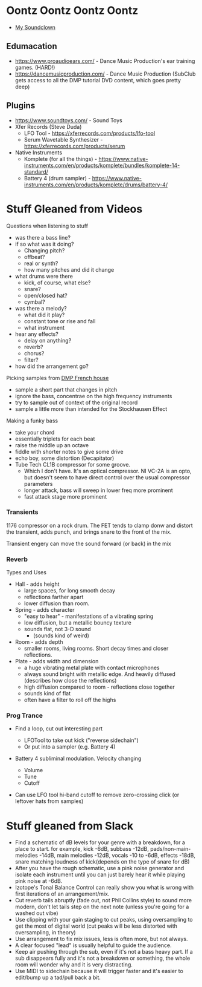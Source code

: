 # Oontz Oontz Oontz Oontz

* [My Soundclown](https://soundcloud.com/borkware)

## Edumacation

* https://www.proaudioears.com/ - Dance Music Production's ear training games. (HARD!)
* https://dancemusicproduction.com/ - Dance Music Production (SubClub gets access to all the DMP tutorial DVD content, which goes pretty deep)

## Plugins

* https://www.soundtoys.com/ - Sound Toys
* Xfer Records (Steve Duda)
    - LFO Tool - https://xferrecords.com/products/lfo-tool
    - Serum Wavetable Synthesizer - https://xferrecords.com/products/serum
* Native Instruments
  - Komplete (for all the things) - https://www.native-instruments.com/en/products/komplete/bundles/komplete-14-standard/
  - Battery 4 (drum sampler) - https://www.native-instruments.com/en/products/komplete/drums/battery-4/

# Stuff Gleaned from Videos

Questions when listening to stuff

  - was there a bass line?
  - if so what was it doing?  
      - Changing pitch?
      - offbeat?
      - real or synth?
      - how many pitches and did it change
  - what drums were there
      - kick, of course, what else?
      - snare? 
      - open/closed hat?
      - cymbal?
  - was there a melody?
    - what did it play?
    - constant tone or rise and fall
    - what instrument
  - hear any effects?
    - delay on anything?
    - reverb?
    - chorus?
    - filter?
  - how did the arrangement go?

Picking samples from [DMP French house](https://www.dancemusicproduction.com/product/french-house/)
  - sample a short part that changes in pitch
  - ignore the bass, concentrae on the high frequency instruments
  - try to sample out of context of the original record
  - sample a little more than intended for the Stockhausen Effect

Making a funky bass
  - take your chord
  - essentially triplets for each beat
  - raise the middle up an octave
  - fiddle with shorter notes to give some drive
  - echo boy, some distortion (Decapitator)
  - Tube Tech CL1B compressor for some groove.
    - Which I don't have.  It's an optical compressor. NI VC-2A is an opto, but doesn't seem to have direct control over the usual compressor parameters
    - longer attack, bass will sweep in lower freq more prominent
    - fast attack stage more prominent


### Transients

1176 compressor on a rock drum. The FET tends to clamp donw and
distort the transient, adds punch, and brings snare to the front
of the mix.

Transient engery can move the sound forward (or back) in the mix

### Reverb

Types and Uses

* Hall - adds height
  - large spaces, for long smooth decay
  - reflections farther apart
  - lower diffusion than room.
* Spring - adds character
  - "easy to hear" - manifestations of a vibrating spring
  - low diffusion, but a metallic bouncy texture
  - sounds flat, not 3-D sound
    - (sounds kind of weird)
* Room - adds depth
  - smaller rooms, living rooms. Short decay times and closer reflections.
* Plate - adds width and dimension
  - a huge vibrating metal plate with contact microphones
  - always sound bright with metallic edge. And heavily diffused (describes how close the reflections)
  - high diffusion compared to room - reflections close together
  - sounds kind of flat
  - often have a filter to roll off the highs

### Prog Trance

* Find a loop, cut out interesting part
  - LFOTool to take out kick ("reverse sidechain")
  - Or put into a sampler (e.g. Battery 4)

* Battery 4 subliminal modulation.  Velocity changing
  - Volume
  - Tune
  - Cutoff

* Can use LFO tool hi-band cutoff to remove zero-crossing click (or leftover hats from samples)


# Stuff gleaned from Slack

* Find a schematic of dB levels for your genre with a breakdown, for a place to start. for example, kick -6dB, subbass -12dB, pads/non-main-melodies -14dB, main melodies -12dB, vocals -10 to -6dB, effects -18dB, snare matching loudness of kick(depends on the type of snare for dB)
* After you have the rough schematic, use a pink noise generator and isolate each instrument until you can just barely hear it while playing pink noise at -6dB.
* Izotope's Tonal Balance Control can really show you what is wrong with first iterations of an arrangement/mix.
* Cut reverb tails abruptly (fade out, not Phil Collins style) to sound more modern, don't let tails step on the next note (unless you're going for a washed out vibe)
* Use clipping with your gain staging to cut peaks, using oversampling to get the most of digital world (cut peaks will be less distorted with oversampling, in theory)
* Use arrangement to fix mix issues, less is often more, but not always.
* A clear focused "lead" is usually helpful to guide the audience.
* Keep air pushing through the sub, even if it's not a bass heavy part. If a sub disappears fully and it's not a breakdown or something, the whole room will wonder why and it is very distracting.
* Use MIDI to sidechain because it will trigger faster and it's easier to edit/bump up a tad/pull back a bit.
